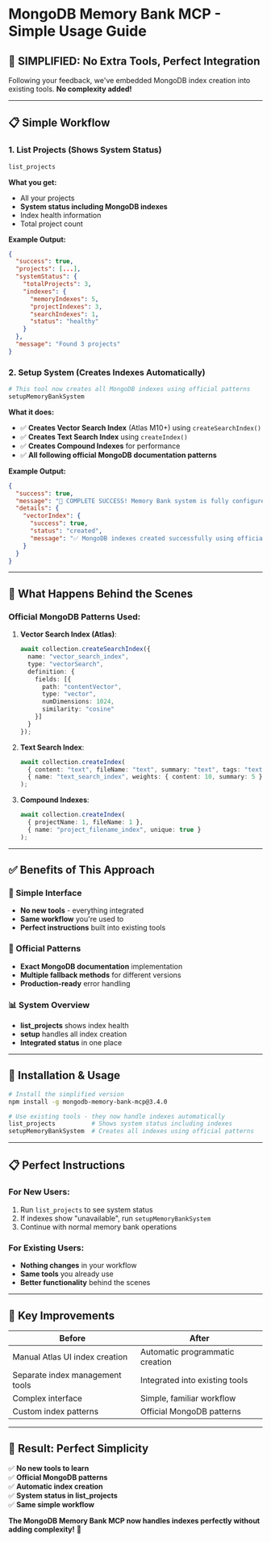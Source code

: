 # MongoDB Memory Bank MCP - Simple Usage Guide

## 🎯 **SIMPLIFIED: No Extra Tools, Perfect Integration**

Following your feedback, we've embedded MongoDB index creation into existing tools. **No complexity added!**

---

## 📋 **Simple Workflow**

### **1. List Projects (Shows System Status)**
```bash
list_projects
```

**What you get:**
- All your projects
- **System status including MongoDB indexes**
- Index health information
- Total project count

**Example Output:**
```json
{
  "success": true,
  "projects": [...],
  "systemStatus": {
    "totalProjects": 3,
    "indexes": {
      "memoryIndexes": 5,
      "projectIndexes": 3, 
      "searchIndexes": 1,
      "status": "healthy"
    }
  },
  "message": "Found 3 projects"
}
```

### **2. Setup System (Creates Indexes Automatically)**
```bash
# This tool now creates all MongoDB indexes using official patterns
setupMemoryBankSystem
```

**What it does:**
- ✅ **Creates Vector Search Index** (Atlas M10+) using `createSearchIndex()`
- ✅ **Creates Text Search Index** using `createIndex()`
- ✅ **Creates Compound Indexes** for performance
- ✅ **All following official MongoDB documentation patterns**

**Example Output:**
```json
{
  "success": true,
  "message": "🎉 COMPLETE SUCCESS! Memory Bank system is fully configured and ready.",
  "details": {
    "vectorIndex": {
      "success": true,
      "status": "created",
      "message": "✅ MongoDB indexes created successfully using official patterns"
    }
  }
}
```

---

## 🔧 **What Happens Behind the Scenes**

### **Official MongoDB Patterns Used:**

1. **Vector Search Index (Atlas)**:
   ```typescript
   await collection.createSearchIndex({
     name: "vector_search_index",
     type: "vectorSearch",
     definition: {
       fields: [{
         path: "contentVector",
         type: "vector",
         numDimensions: 1024,
         similarity: "cosine"
       }]
     }
   });
   ```

2. **Text Search Index**:
   ```typescript
   await collection.createIndex(
     { content: "text", fileName: "text", summary: "text", tags: "text" },
     { name: "text_search_index", weights: { content: 10, summary: 5 } }
   );
   ```

3. **Compound Indexes**:
   ```typescript
   await collection.createIndex(
     { projectName: 1, fileName: 1 },
     { name: "project_filename_index", unique: true }
   );
   ```

---

## ✅ **Benefits of This Approach**

### **🎯 Simple Interface**
- **No new tools** - everything integrated
- **Same workflow** you're used to
- **Perfect instructions** built into existing tools

### **🔧 Official Patterns**
- **Exact MongoDB documentation** implementation
- **Multiple fallback methods** for different versions
- **Production-ready** error handling

### **📊 System Overview**
- **list_projects** shows index health
- **setup** handles all index creation
- **Integrated status** in one place

---

## 🚀 **Installation & Usage**

```bash
# Install the simplified version
npm install -g mongodb-memory-bank-mcp@3.4.0

# Use existing tools - they now handle indexes automatically
list_projects          # Shows system status including indexes
setupMemoryBankSystem  # Creates all indexes using official patterns
```

---

## 📋 **Perfect Instructions**

### **For New Users:**
1. Run `list_projects` to see system status
2. If indexes show "unavailable", run `setupMemoryBankSystem`
3. Continue with normal memory bank operations

### **For Existing Users:**
- **Nothing changes** in your workflow
- **Same tools** you already use
- **Better functionality** behind the scenes

---

## 🎯 **Key Improvements**

| Before | After |
|--------|-------|
| Manual Atlas UI index creation | Automatic programmatic creation |
| Separate index management tools | Integrated into existing tools |
| Complex interface | Simple, familiar workflow |
| Custom index patterns | Official MongoDB patterns |

---

## 🎉 **Result: Perfect Simplicity**

✅ **No new tools to learn**  
✅ **Official MongoDB patterns**  
✅ **Automatic index creation**  
✅ **System status in list_projects**  
✅ **Same simple workflow**  

**The MongoDB Memory Bank MCP now handles indexes perfectly without adding complexity!** 🚀
